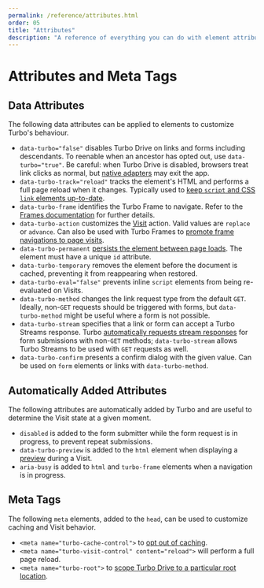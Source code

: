 ```yaml
---
permalink: /reference/attributes.html
order: 05
title: "Attributes"
description: "A reference of everything you can do with element attributes and meta tags."
---
```


# Attributes and Meta Tags

## Data Attributes

The following data attributes can be applied to elements to customize Turbo's behaviour.

* `data-turbo="false"` disables Turbo Drive on links and forms including descendants. To reenable when an ancestor has opted out, use `data-turbo="true"`. Be careful: when Turbo Drive is disabled, browsers treat link clicks as normal, but [native adapters](/handbook/native) may exit the app.
* `data-turbo-track="reload"` tracks the element's HTML and performs a full page reload when it changes. Typically used to [keep `script` and CSS `link` elements up-to-date](/handbook/drive#reloading-when-assets-change).
* `data-turbo-frame` identifies the Turbo Frame to navigate. Refer to the [Frames documentation](/reference/frames) for further details.
* `data-turbo-action` customizes the [Visit](/handbook/drive#page-navigation-basics) action. Valid values are `replace` or `advance`. Can also be used with Turbo Frames to [promote frame navigations to page visits](/handbook/frames#promoting-a-frame-navigation-to-a-page-visit).
* `data-turbo-permanent` [persists the element between page loads](/handbook/building#persisting-elements-across-page-loads). The element must have a unique `id` attribute.
* `data-turbo-temporary` removes the element before the document is cached, preventing it from reappearing when restored.
* `data-turbo-eval="false"` prevents inline `script` elements from being re-evaluated on Visits.
* `data-turbo-method` changes the link request type from the default `GET`. Ideally, non-`GET` requests should be triggered with forms, but `data-turbo-method` might be useful where a form is not possible.
* `data-turbo-stream` specifies that a link or form can accept a Turbo Streams response. Turbo [automatically requests stream responses](/handbook/streams#streaming-from-http-responses) for form submissions with non-`GET` methods; `data-turbo-stream` allows Turbo Streams to be used with `GET` requests as well.
* `data-turbo-confirm` presents a confirm dialog with the given value. Can be used on `form` elements or links with `data-turbo-method`.

## Automatically Added Attributes

The following attributes are automatically added by Turbo and are useful to determine the Visit state at a given moment.

* `disabled` is added to the form submitter while the form request is in progress, to prevent repeat submissions.
* `data-turbo-preview` is added to the `html` element when displaying a [preview](/handbook/building#detecting-when-a-preview-is-visible) during a Visit.
* `aria-busy` is added to `html` and `turbo-frame` elements when a navigation is in progress.

## Meta Tags

The following `meta` elements, added to the `head`, can be used to customize caching and Visit behavior.

* `<meta name="turbo-cache-control">` to [opt out of caching](/handbook/building#opting-out-of-caching).
* `<meta name="turbo-visit-control" content="reload">` will perform a full page reload.
* `<meta name="turbo-root">` to [scope Turbo Drive to a particular root location](/handbook/drive#setting-a-root-location).
